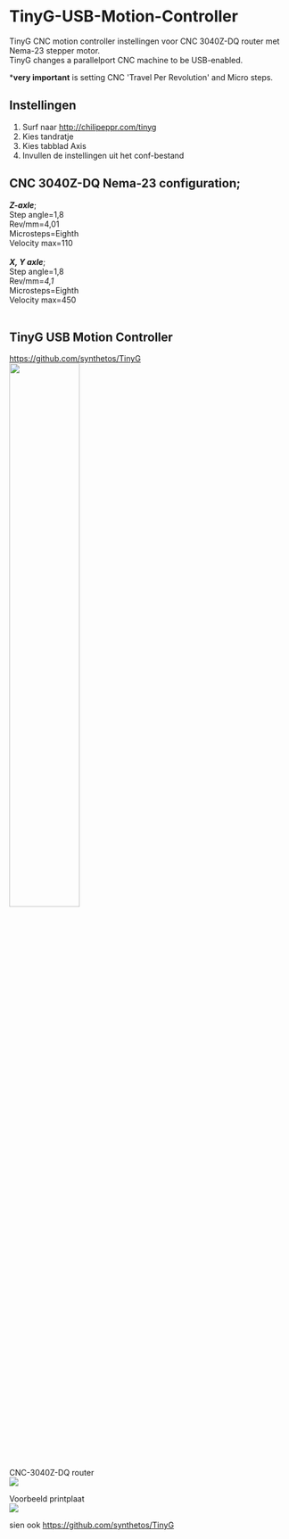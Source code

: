 # TinyG-USB-Motion-Controller
TinyG CNC motion controller instellingen voor CNC 3040Z-DQ router met Nema-23 stepper motor. <br/>
TinyG changes a parallelport CNC machine to be USB-enabled.

***very important** is setting CNC 'Travel Per Revolution' and Micro steps. <br/>

Instellingen
---
1. Surf naar http://chilipeppr.com/tinyg <br/>
2. Kies tandratje<br/>
3. Kies tabblad Axis <br/>
4. Invullen de instellingen uit het conf-bestand<br/>

CNC 3040Z-DQ Nema-23 configuration;
---
***Z-axle***;<br/>
Step angle=1,8<br/>
Rev/mm=4,01<br/>
Microsteps=Eighth<br/>
Velocity max=110<br/>
<br/>
***X, Y axle***;<br/>
Step angle=1,8<br/>
Rev/mm=*4,1*<br/>
Microsteps=Eighth<br/>
Velocity max=450<br/>
<br/>

TinyG USB Motion Controller
---
https://github.com/synthetos/TinyG <br/>
<img src="https://camo.githubusercontent.com/d4c76c31d36a5520c180db03f5c179caee23d672/687474703a2f2f6661726d342e737461746963666c69636b722e636f6d2f333731392f31323639323538353731355f636131373433303463305f622e6a7067" width="50%" hight="50%">
<br/>
<br/>

CNC-3040Z-DQ router<br/>
<img src="https://sc01.alicdn.com/kf/HTB1cwn2JVXXXXalXpXXq6xXFXXXa/Fist-CNC-3040Z-DQ-4axis-sculpture-machine.jpg_350x350.jpg">
<br/>

Voorbeeld printplaat<br/>
<img src="https://i.imgur.com/3lKJaZVm.jpg"><br/>

sien ook https://github.com/synthetos/TinyG
